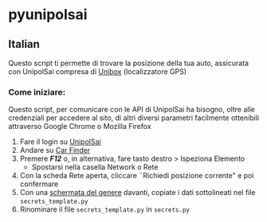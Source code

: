 # pyunipolsai
## Italian
Questo script ti permette di trovare la posizione della tua auto, assicurata con UnipolSai compresa di [Unibox](https://www.unipolsai.it/unibox-auto) (localizzatore GPS)

### Come iniziare:
Questo script, per comunicare con le API di UnipolSai ha bisogno, oltre alle credenziali per accedere al sito, di altri diversi parametri facilmente ottenibili attraverso Google Chrome o Mozilla Firefox
1. Fare il login su [UnipolSai](https://www.unipolsai.it/accesso)
1. Andare su [Car Finder](https://www.unipolsai.it/myportal/area_riservata/telematica-mobilita)
1. Premere ***F12*** o, in alternativa, fare tasto destro > Ispeziona Elemento 
    * Spostarsi nella casella Network o Rete
1. Con la scheda Rete aperta, cliccare ¨Richiedi posizione corrente" e poi confermare
1. Con una [schermata del genere](https://i.imgur.com/bHDoOJH.png) davanti, copiate i dati sottolineati nel file `secrets_template.py`
1. Rinominare il file `secrets_template.py` in `secrets.py`
